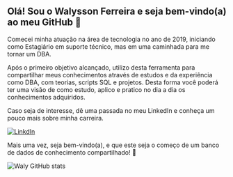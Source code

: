 ## Olá! Sou o Walysson Ferreira e seja bem-vindo(a) ao meu GitHub 🚀

Comecei minha atuação na área de tecnologia no ano de 2019, iniciando como Estagiário em suporte técnico, mas em uma caminhada para me tornar um DBA.

Após o primeiro objetivo alcançado, utilizo desta ferramenta para compartilhar meus conhecimentos através de estudos e da experiência como DBA, com teorias, scripts SQL e projetos. Desta forma você poderá ter uma visão de como estudo, aplico e pratico no dia a dia os conhecimentos adquiridos.

Caso seja de interesse, dê uma passada no meu LinkedIn e conheça um pouco mais sobre minha carreira.

[![LinkdIn](https://img.shields.io/badge/LinkedIn-0077B5?style=for-the-badge&logo=linkedin&logoColor=white)](https://www.linkedin.com/in/walysson-ferreira/)

Mais uma vez, seja bem-vindo(a), e que este seja o começo de um banco de dados de conhecimento compartilhado! 🎲

![Waly GitHub stats](https://github-readme-stats.vercel.app/api?username=WalyFerreira&show_icons=true&theme=tokyonight)
